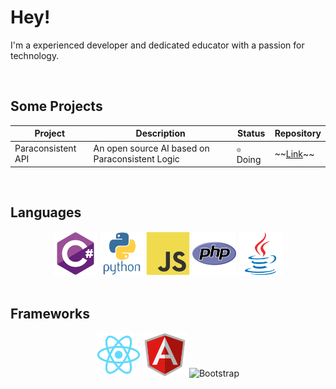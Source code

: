# Hey!

<p>I'm a experienced developer and dedicated educator with a passion for technology.</p>
<br>

## Some Projects

<table>
  <thead>
    <tr>
      <th>Project</th>
      <th>Description</th>
      <th>Status</th>
      <th>Repository</th>
    </tr>
  </thead>
  <tbody>
    <tr>
      <td>Paraconsistent API</td>
      <td>An open source AI based on Paraconsistent Logic</td>
      <td><span style="font-size:0.5em;">🟡</span> Doing</td>
      <td>~~<a href="https://www.youtube.com/watch?v=wbby9coDRCk">Link</a>~~</td>
    </tr>
  </tbody>
</table>
<br>

## Languages
<div align="center">
  <img alt="C#"         height="70" src="https://raw.githubusercontent.com/devicons/devicon/master/icons/csharp/csharp-original.svg">
  <img alt="Python"     height="70" src="https://raw.githubusercontent.com/devicons/devicon/master/icons/python/python-original-wordmark.svg">
  <img alt="Javascript" height="70" src="https://raw.githubusercontent.com/devicons/devicon/master/icons/javascript/javascript-original.svg">
  <img alt="PHP"        height="70" src="https://raw.githubusercontent.com/devicons/devicon/master/icons/php/php-original.svg">
  <img alt="Java"       height="70" src="https://raw.githubusercontent.com/devicons/devicon/master/icons/java/java-original.svg">
</div>
<br>

## Frameworks
<div align="center">
  <img alt="ReactJS"   height="70" src="https://raw.githubusercontent.com/devicons/devicon/master/icons/react/react-original.svg">
  <img alt="Angular"   height="70" src="https://raw.githubusercontent.com/devicons/devicon/master/icons/angularjs/angularjs-original.svg">
  <img alt="Bootstrap" height="70" src="https://cdn.jsdelivr.net/gh/devicons/devicon/icons/bootstrap/bootstrap-original.svg">
</div>
